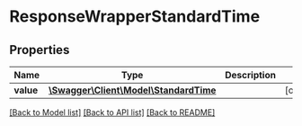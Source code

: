# ResponseWrapperStandardTime

## Properties
Name | Type | Description | Notes
------------ | ------------- | ------------- | -------------
**value** | [**\Swagger\Client\Model\StandardTime**](StandardTime.md) |  | [optional] 

[[Back to Model list]](../README.md#documentation-for-models) [[Back to API list]](../README.md#documentation-for-api-endpoints) [[Back to README]](../README.md)


